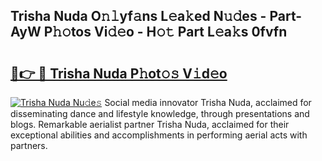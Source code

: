## Trisha Nuda O𝚗𝚕yf𝚊ns L𝚎a𝚔ed N𝚞𝚍es - Part-AyW P𝚑𝚘tos Vi𝚍𝚎o - H𝚘𝚝 Part L𝚎a𝚔s 0fvfn

# <h2><a href="http://kfa0wq.oniu.top/?m=Trisha+Nuda">🔗👉 🔴 Trisha Nuda P𝚑ot𝚘𝚜 V𝚒d𝚎o</a></h2>

[![Trisha Nuda Nu𝚍e𝚜](https://i.imgur.com/0qMVB7G.gif)](http://kfa0wq.oniu.top/?m=Trisha+Nuda)
Social media innovator Trisha Nuda, acclaimed for disseminating dance and lifestyle knowledge, through presentations and blogs. Remarkable aerialist partner Trisha Nuda, acclaimed for their exceptional abilities and accomplishments in performing aerial acts with partners.  
